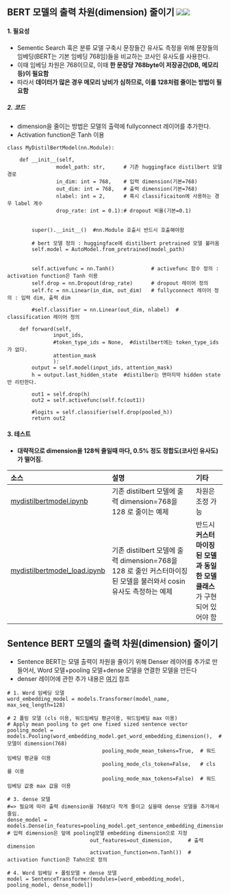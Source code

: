 ## BERT 모델의 출력 차원(dimension) 줄이기 <img src="https://img.shields.io/badge/Pytorch-EE4C2C?style=flat-square&logo=Pytorch&logoColor=white"/><img src="https://img.shields.io/badge/Python-3766AB?style=flat-square&logo=Python&logoColor=white"/></a>

#### 1. 필요성
- Sementic Search 혹은 분류 모델 구축시 문장들간 유사도 측정을 위해  문장들의 임베딩(BERT는 기본 임베딩 768임)들을 비교하는 코사인 유사도를 사용한다.
- 이때 임베딩 차원은 768이므로, 이때 **한 문장당 768byte이 저장공간(DB, 메모리 등)이 필요함**
- 따라서 **데이터가 많은 경우 메모리 낭비가 심하므로, 이를 128처럼 줄이는 방법이 필요함**

##### 2. 코드
- dimension을 줄이는 방법은 모델의 출력에 fullyconnect 레이어를 추가한다.
- Activation function은 Tanh 이용

```
class MyDistilBertModel(nn.Module):
    
    def __init__(self, 
                model_path: str,      # 기존 huggingface distilbert 모델 경로
                in_dim: int = 768,    # 입력 dimension(기본=768)
                out_dim: int = 768,   # 출력 dimension(기본=768)
                nlabel: int = 2,      # 혹시 classificaiton에 사용하는 경우 label 계수  
                drop_rate: int = 0.1):# dropout 비율(기본=0.1)
        
        
        super().__init__()  #nn.Module 호출시 반드시 호출해야함
        
        # bert 모델 정의 : huggingface에 distilbert pretrained 모델 불러옴
        self.model = AutoModel.from_pretrained(model_path)
        
        
        self.activefunc = nn.Tanh()            # activefunc 함수 정의 : activation function은 Tanh 이용
        self.drop = nn.Dropout(drop_rate)      # dropout 레이어 정의
        self.fc = nn.Linear(in_dim, out_dim)   # fullyconnect 레이어 정의 : 입력 dim, 출력 dim
        
        #self.classifier = nn.Linear(out_dim, nlabel)  # classification 레이어 정의
        
    def forward(self,
               input_ids,
               #token_type_ids = None,  #distilbert에는 token_type_ids가 없다.
               attention_mask 
               ):
        output = self.model(input_ids, attention_mask)
        h = output.last_hidden_state  #distilber는 맨마지막 hidden state만 리턴한다.
      
        out1 = self.drop(h)
        out2 = self.activefunc(self.fc(out1))
        
        #logits = self.classifier(self.drop(pooled_h))
        return out2
```
#### 3. 테스트
- **대략적으로 dimension을 128씩 줄일때 마다, 0.5% 정도 정합도(코사인 유사도)가 떨어짐.**

|소스|설명|기타|
|:-------------------|:-----------------------------------------------|:--------------------|
|[mydistilbertmodel.ipynb](https://github.com/kobongsoo/BERT/blob/master/mymodel/mydistilbertmodel.ipynb)|기존 distilbert 모델에 출력 dimension=768을 128 로 줄이는 예제|차원은 조정 가능|
|[mydistilbertmodel_load.ipynb](https://github.com/kobongsoo/BERT/blob/master/mymodel/mydistilbertmodel_load.ipynb)|기존 distilbert 모델에 출력 dimension=768을 128 로 줄인 커스터마이징된 모델을 불러와서 cosin 유사도 측정하는 예제|반드시 **커스터마이징된 모델과 동일한 모델 클래스**가 구현되어 있어야 함|

## Sentence BERT 모델의 출력 차원(dimension) 줄이기
- Sentence BERT는 모델 출력이 차원을 줄이기 위해 Denser 레이어를 추가로 만들어서, Word 모델+pooling 모델+dense 모델을 연결한 모델을 만든다
- denser 레이어에 관한 추가 내용은 [여기](https://www.sbert.net/docs/training/overview.html?highlight=dense) 참조

```
# 1. Word 임베딩 모델 
word_embedding_model = models.Transformer(model_name, max_seq_length=128)

# 2 폴링 모델 (cls 이용, 워드임베딩 평균이용, 워드임베딩 max 이용)
# Apply mean pooling to get one fixed sized sentence vector
pooling_model = models.Pooling(word_embedding_model.get_word_embedding_dimension(),  #모델이 dimension(768)
                               pooling_mode_mean_tokens=True,  # 워드 임베딩 평균을 이용
                               pooling_mode_cls_token=False,   # cls 를 이용
                               pooling_mode_max_tokens=False)  # 워드 임베딩 값중 max 값을 이용

# 3. dense 모델 
#=> 필요에 따라 출력 dimension을 768보다 작게 줄이고 싶을때 dense 모델을 추가해서 줄임.
dense_model = models.Dense(in_features=pooling_model.get_sentence_embedding_dimension(), # 입력 dimension은 앞에 pooling모델 embedding dimension으로 지정
                           out_features=out_dimension,     # 출력 dimension
                           activation_function=nn.Tanh())  # activation function은 Tahn으로 정의

# 4. Word 임베딩 + 폴링모델 + dense 모델
model = SentenceTransformer(modules=[word_embedding_model, pooling_model, dense_model])

```
